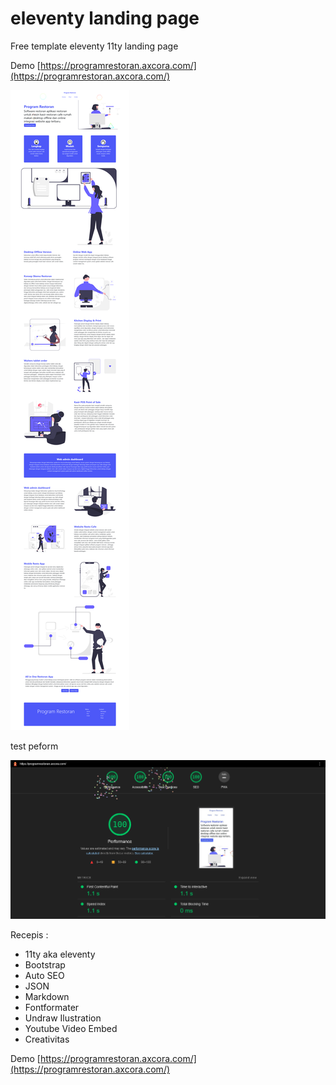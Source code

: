 # eleventy landing page

Free template eleventy 11ty landing page

Demo [https://programrestoran.axcora.com/](https://programrestoran.axcora.com/)

![eleventy landing page template](landingpage11ty.png)

test peform

![eleventy landing page template](test.png)

Recepis :

- 11ty aka eleventy
- Bootstrap
- Auto SEO
- JSON
- Markdown
- Fontformater
- Undraw Ilustration
- Youtube Video Embed
- Creativitas

Demo [https://programrestoran.axcora.com/](https://programrestoran.axcora.com/)
